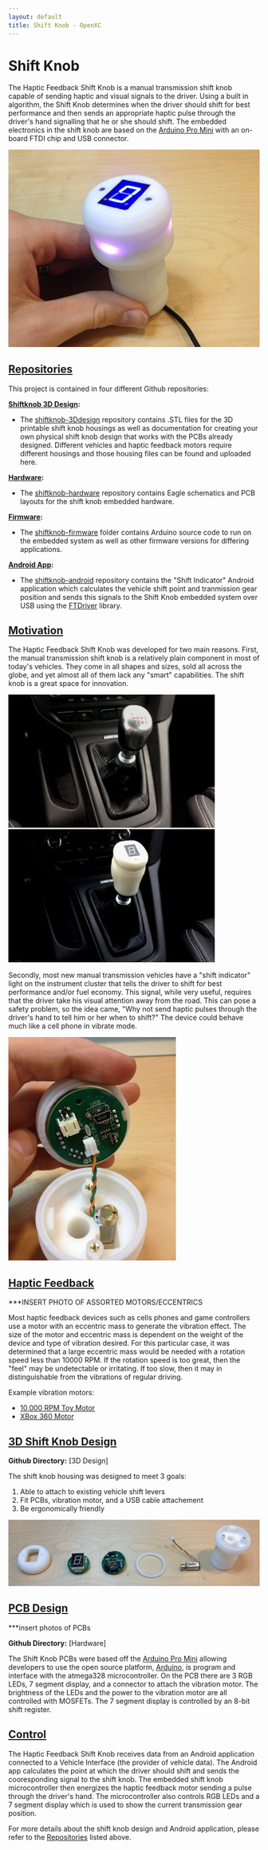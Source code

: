 ```yaml
---
layout: default
title: Shift Knob - OpenXC
---
```


<div class="page-header">
    <h1>Shift Knob</h1>
</div>

The Haptic Feedback Shift Knob is a manual transmission shift knob capable of 
sending haptic and visual signals to the driver. Using a built in algorithm, the 
Shift Knob determines when the driver should shift for best performance and then sends
an appropriate haptic pulse through the driver's hand signalling that he or she should shift.
The embedded electronics in the shift knob are based on the [Arduino Pro Mini] with an on-board
FTDI chip and USB connector.

![OpenXC Shift Knob](/projects/images/shift-knob/assembled_shift_knob.jpg)

<div class="page-header">
	<h2 id="repositories"><a href="#repositories">Repositories</a></h2>
</div>

This project is contained in four different Github repositories:

**<ins>Shiftknob 3D Design</ins>:**

* The [shiftknob-3Ddesign] repository contains .STL files for the 3D printable shift 
knob housings as well as documentation for creating your own physical shift knob design that works 
with the PCBs already designed. Different vehicles and haptic feedback motors require different 
housings and those housing files can be found and uploaded here.

**<ins>Hardware</ins>:**

* The [shiftknob-hardware] repository contains Eagle schematics and PCB layouts for 
the shift knob embedded hardware.

**<ins>Firmware</ins>:**

* The [shiftknob-firmware] folder contains Arduino source code to run on the embedded 
system as well as other firmware versions for differing applications.

**<ins>Android App</ins>:**

* The [shiftknob-android] repository contains the "Shift Indicator" Android application which
calculates the vehicle shift point and tranmission gear position and sends this signals to the Shift Knob
embedded system over USB using the [FTDriver] library.

<div class="page-header">
	<h2 id="motivation"><a href="#motivation">Motivation</a></h2>
</div>

The Haptic Feedback Shift Knob was developed for two main reasons. First, the manual 
transmission shift knob is a relatively plain component in most of today's vehicles.
They come in all shapes and sizes, sold all across the globe, and yet almost all of them 
lack any "smart" capabilities. The shift knob is a great space for innovation.

![Focus ST Shift Knob](/projects/images/shift-knob/in_vehicle_2_small.jpg) ![Haptic Shift Knob](/projects/images/shift-knob/in_vehicle_1_small.jpg)

Secondly, most new manual transmission vehicles have a "shift indicator" light on the 
instrument cluster that tells the driver to shift for best performance and/or fuel economy.
This signal, while very useful, requires that the driver take his visual attention away from 
the road. This can pose a safety problem, so the idea came, "Why not send 
haptic pulses through the driver's hand to tell him or her when to shift?" The device 
could behave much like a cell phone in vibrate mode.

![Shift Knob Internals](/projects/images/shift-knob/shift_knob_internals.jpg)

<div class="page-header">
	<h2 id="haptic_feedback"><a href="#haptic_feedback">Haptic Feedback</a></h2>
</div>

***INSERT PHOTO OF ASSORTED MOTORS/ECCENTRICS

Most haptic feedback devices such as cells phones and game controllers use a motor with an 
eccentric mass to generate the vibration effect. The size of the motor and eccentric mass is 
dependent on the weight of the device and type of vibration desired. For this particular case, it 
was determined that a large eccentric mass would be needed with a rotation speed less than 
10000 RPM. If the rotation speed is too great, then the "feel" may be undetectable or irritating.
If too slow, then it may in distinguishable from the vibrations of regular driving.

Example vibration motors:

* [10,000 RPM Toy Motor]
* [XBox 360 Motor]

<div class="page-header">
	<h2 id="3Ddesign"><a href="#3Ddesign">3D Shift Knob Design</a></h2>
</div>

**Github Directory:** [3D Design]

The shift knob housing was designed to meet 3 goals:

1. Able to attach to existing vehicle shift levers
1. Fit PCBs, vibration motor, and a USB cable attachement
1. Be ergonomically friendly

![Breakdown of Shift Knob](/projects/images/shift-knob/breakdown_of_shift_knob.jpg)

<div class="page-header">
	<h2 id="PCB"><a href="#PCB">PCB Design</a></h2>
</div>

***insert photos of PCBs

**Github Directory:** [Hardware]

The Shift Knob PCBs were based off the [Arduino Pro Mini] allowing developers to use the open
source platform, [Arduino], is program and interface with the atmega328 microcontroller. On the PCB
there are 3 RGB LEDs, 7 segment display, and a connector to attach the vibration motor. The 
brightness of the LEDs and the power to the vibration motor are all controlled with MOSFETs. The
7 segment display is controlled by an 8-bit shift register. 

<div class="page-header">
	<h2 id="control"><a href="#control">Control</a></h2>
</div>

The Haptic Feedback Shift Knob receives data from an Android application connected to a Vehicle 
Interface (the provider of vehicle data). The Android app calculates the point at which the driver 
should shift and sends the cooresponding signal to the shift knob. The embedded shift knob 
microcontroller then energizes the haptic feedback motor sending a pulse through the driver's
hand. The microcontroller also controls RGB LEDs and a 7 segment display which is used to show
the current transmission gear position.

For more details about the shift knob design and Android application, please refer to the 
[Repositories](#Repositories) listed above.

[README]: https://github.com/openxc/shift-knob/blob/master/README.mkd
[Arduino Pro Mini]: http://arduino.cc/en/Main/ArduinoBoardProMini
[shiftknob-3Ddesign]: https://github.com/openxc/shiftknob-3Ddesign
[shiftknob-hardware]: https://github.com/openxc/shiftknob-hardware
[shiftknob-firmware]: https://github.com/openxc/shiftknob-firmware
[shiftknob-android]: https://github.com/openxc/shiftknob-android
[Arduino]: http://www.arduino.cc
[10,000 RPM Toy Motor]: http://www.amazon.com/0-04A-10000RPM-Vibrator-Vibration-Motor/dp/B005G0NQEG/
[XBox 360 Motor]: http://www.instructables.com/id/How-To-Disassemble-an-Xbox-360-Wireless-Controller/step15/Remove-The-Rumble-Packs/
[FTDriver]: https://github.com/ksksue/FTDriver
